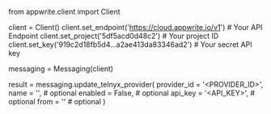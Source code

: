 from appwrite.client import Client

client = Client()
client.set_endpoint('https://cloud.appwrite.io/v1') # Your API Endpoint
client.set_project('5df5acd0d48c2') # Your project ID
client.set_key('919c2d18fb5d4...a2ae413da83346ad2') # Your secret API key

messaging = Messaging(client)

result = messaging.update_telnyx_provider(
    provider_id = '<PROVIDER_ID>',
    name = '<NAME>', # optional
    enabled = False, # optional
    api_key = '<API_KEY>', # optional
    from = '<FROM>' # optional
)
